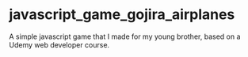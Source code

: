 # javascript_game_gojira_airplanes
A simple javascript game that I made for my young brother, based on a Udemy web developer course.
